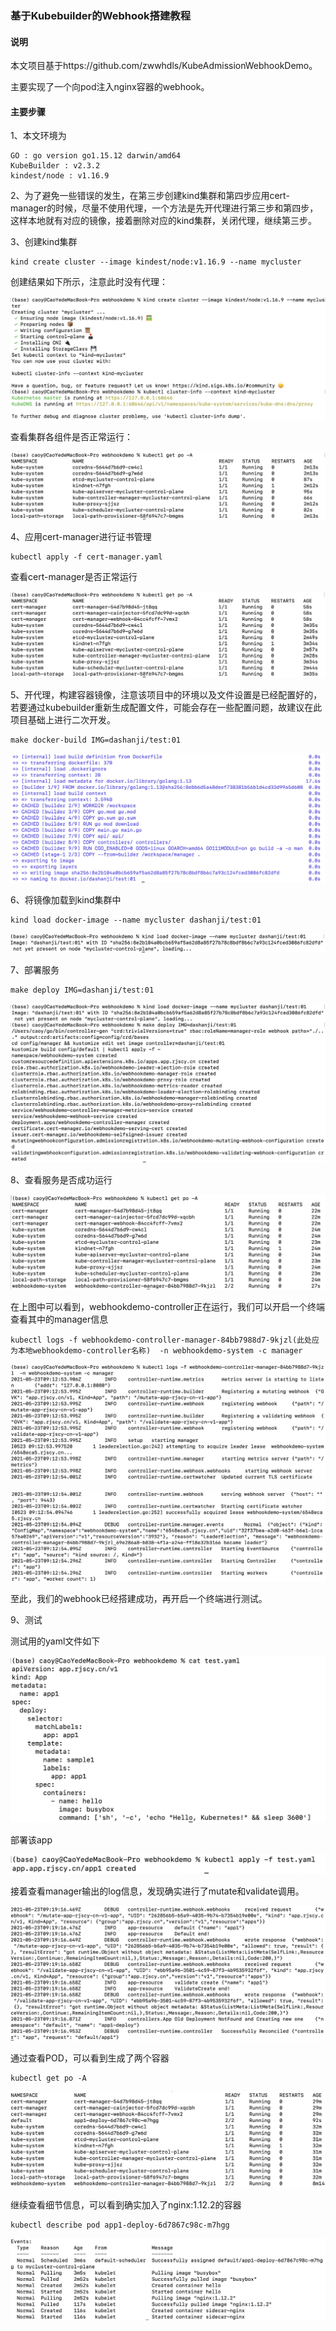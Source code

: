 ### 基于Kubebuilder的Webhook搭建教程

#### 说明

本文项目基于https://github.com/zwwhdls/KubeAdmissionWebhookDemo。

主要实现了一个向pod注入nginx容器的webhook。

#### 主要步骤

1、本文环境为

```
GO : go version go1.15.12 darwin/amd64
KubeBuilder : v2.3.2
kindest/node : v1.16.9
```

2、为了避免一些错误的发生，在第三步创建kind集群和第四步应用cert-manager的时候，尽量不使用代理，一个方法是先开代理进行第三步和第四步，这样本地就有对应的镜像，接着删除对应的kind集群，关闭代理，继续第三步。

3、创建kind集群

```
kind create cluster --image kindest/node:v1.16.9 --name mycluster 
```

创建结果如下所示，注意此时没有代理：

![image-20210523164829772](README.assets/image-20210523164829772.png)

查看集群各组件是否正常运行：

![image-20210523165044051](README.assets/image-20210523165044051.png)

4、应用cert-manager进行证书管理

```
kubectl apply -f cert-manager.yaml
```

查看cert-manager是否正常运行

![image-20210523165217169](README.assets/image-20210523165217169.png)

5、开代理，构建容器镜像，注意该项目中的环境以及文件设置是已经配置好的，若要通过kubebuilder重新生成配置文件，可能会存在一些配置问题，故建议在此项目基础上进行二次开发。

```
make docker-build IMG=dashanji/test:01
```

![image-20210523170020009](README.assets/image-20210523170020009.png)

6、将镜像加载到kind集群中

```
kind load docker-image --name mycluster dashanji/test:01
```

![image-20210523171019362](README.assets/image-20210523171019362.png)

7、部署服务

```
make deploy IMG=dashanji/test:01
```

![image-20210523171241579](README.assets/image-20210523171241579.png)

8、查看服务是否成功运行

![image-20210523171312297](README.assets/image-20210523171312297.png)

在上图中可以看到，webhookdemo-controller正在运行，我们可以开启一个终端查看其中的manager信息

```
kubectl logs -f webhookdemo-controller-manager-84bb7988d7-9kjzl(此处应为本地webhookdemo-controller名称)  -n webhookdemo-system -c manager
```

![image-20210523171536044](README.assets/image-20210523171536044.png)

![image-20210523171656357](README.assets/image-20210523171656357.png)

至此，我们的webhook已经搭建成功，再开启一个终端进行测试。

9、测试

测试用的yaml文件如下

![image-20210523171758809](README.assets/image-20210523171758809.png)

部署该app

![image-20210523171924968](README.assets/image-20210523171924968.png)

接着查看manager输出的log信息，发现确实进行了mutate和validate调用。

![image-20210523172003098](README.assets/image-20210523172003098.png)

通过查看POD，可以看到生成了两个容器

```
kubectl get po -A
```

![image-20210523172148929](README.assets/image-20210523172148929.png)

继续查看细节信息，可以看到确实加入了nginx:1.12.2的容器

```
kubectl describe pod app1-deploy-6d7867c98c-m7hgg
```

![image-20210523172306480](README.assets/image-20210523172306480.png)

